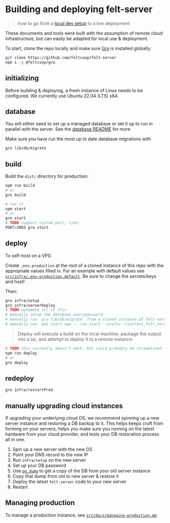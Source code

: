 # Building and deploying felt-server

> how to go from a [local dev setup](/src/docs/getting-started.md) to a live deployment

These documents and tools were built with the assumption of remote cloud infrastructure,
but can easily be adapted for local use & deployment.

To start, clone the repo locally and make sure
[Gro](https://github.com/feltcoop/gro) is installed globally:

```bash
git clone https://github.com/feltcoop/felt-server
npm i -g @feltcoop/gro
```

## initializing

Before building & deploying, a fresh instance of Linux needs to be configured.
We currently use Ubuntu 22.04 (LTS) x64.

## database

You will either need to set up a managed database or set it up to run
in parallel with the server. See the [database README](src/lib/db/README.md) for more

Make sure you have run the most up to date database migrations with

```bash
gro lib/db/migrate
```

## build

Build the `dist/` directory for production:

```bash
npm run build
# or
gro build

# run it
npm start
# or
gro start
# TODO support custom port, like:
PORT=3003 gro start
```

## deploy

To self-host on a VPS:

Create `.env.production` at the root of a cloned instance
of this repo with the appropriate values filled in.
For an example with default values see
[`src/infra/.env.production.default`](/src/infra/.env.production.default).
Be sure to change the secrets/keys and host!

Then:

```bash
gro infra/setup
gro infra/serverDeploy
# TODO automate all of this
# manually setup the database user/password
# manually run `gro lib/db/migrate` from a cloned instance of felt-server
# manually run `pm2 start npm -- run start --prefix ~/current_felt_server_deploy`
```

> Deploy will execute a build on the local machine, package the output into a tar, and attempt to deploy it to a remote instance:

```bash
# TODO this currently doesn't work, but could probably be streamlined to:
npm run deploy
# or
gro deploy
```

## redeploy

```bash
gro infra/restartProd
```

## manually upgrading cloud instances

If upgrading your underlying cloud OS,
we recommend spinning up a new server instance and restoring a DB backup to it.
This helps keeps cruft from forming on your servers,
helps you make sure you running on the latest hardware from your cloud provider,
and tests your DB restoration process all in one.

1. Spin up a new server with the new OS
1. Point your DNS record to the new IP
1. Run `infra/setup` on the new server
1. Set up your DB password
1. Use [`pg_dump`](https://www.postgresql.org/docs/current/backup-dump.html)
   to get a copy of the DB from your old server instance
1. Copy that dump from old to new server & restore it
1. Deploy the latest `felt-server` code to your new server
1. Restart

## Managing production

To manage a production instance,
see [`src/docs/managing-production.md`](/src/docs/managing-production.md).
